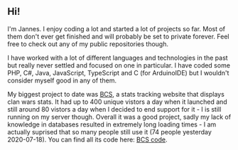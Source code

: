 ## Hi!

I'm Jannes. I enjoy coding a lot and started a lot of projects so far. Most of them don't ever get finished and will probably be set to private forever. Feel free to check out any of my public repositories though.

I have worked with a lot of different languages and technologies in the past but really never settled and focused on one in particular. I have coded some PHP, C#, Java, JavaScript, TypeScript and C (for ArduinoIDE) but I wouldn't consider myself good in any of them.

My biggest project to date was <a href="http://cwstats.de">BCS</a>, a stats tracking website that displays clan wars stats. It had up to 400 unique vistors a day when it launched and still around 80 vistors a day when I decided to end support for it - I is still running on my server though. Overall it was a good project, sadly my lack of knowledge in databases resulted in extremely long loading times - I am actually suprised that so many people still use it (74 people yesterday 2020-07-18). You can find all its code here: <a href="https://github.com/JKamue/BCS">BCS code</a>.

